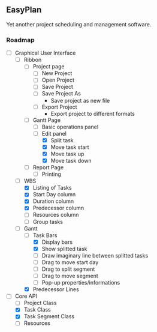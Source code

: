 EasyPlan
---
Yet another project scheduling and management software.

### Roadmap
- [ ] Graphical User Interface
  - [ ] Ribbon
    - [ ] Project page
      - [ ] New Project
      - [ ] Open Project
      - [ ] Save Project
      - [ ] Save Project As
        - Save project as new file
      - [ ] Export Project
        - Export project to different formats
    - [ ] Gantt Page
      - [ ] Basic operations panel
      - [ ] Edit panel
        - [x] Split task
        - [x] Move task start
        - [x] Move task up
        - [x] Move task down
    - [ ] Report Page
      - [ ] Printing
  - [ ] WBS
    - [x] Listing of Tasks
    - [x] Start Day column
    - [x] Duration column
    - [x] Predecessor column
    - [ ] Resources column
    - [ ] Group tasks
  - [ ] Gantt
    - [ ] Task Bars
      - [x] Display bars
      - [x] Show splitted task
      - [ ] Draw imaginary line between splitted tasks
      - [ ] Drag to move start day
      - [ ] Drag to split segment
      - [ ] Drag to move segment
      - [ ] Pop-up properties/informations
    - [x] Predecessor Lines
- [ ] Core API
  - [ ] Project Class
  - [x] Task Class
  - [x] Task Segment Class
  - [ ] Resources